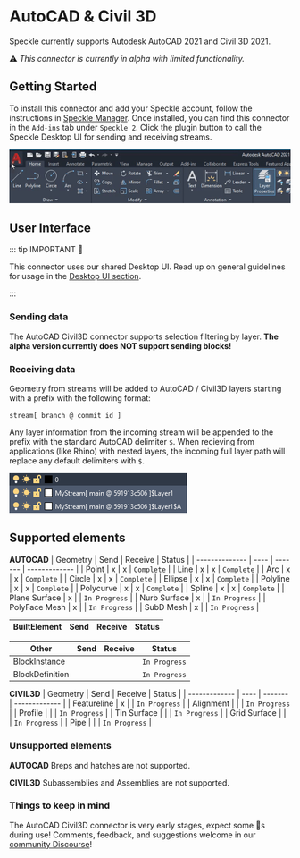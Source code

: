# AutoCAD & Civil 3D

Speckle currently supports Autodesk AutoCAD 2021 and Civil 3D 2021.

⚠ _This connector is currently in alpha with limited functionality._

## Getting Started

To install this connector and add your Speckle account, follow the instructions in [Speckle Manager](/user/manager).
Once installed, you can find this connector in the `Add-ins` tab under `Speckle 2`. Click the plugin button to call the Speckle Desktop UI for sending and receiving streams.

![](/user/img-acad/setup-plugin.gif)

## User Interface

::: tip IMPORTANT 🙌

This connector uses our shared Desktop UI. Read up on general guidelines for usage in the [Desktop UI section](/user/ui).

:::

### Sending data

The AutoCAD Civil3D connector supports selection filtering by layer. **The alpha version currently does NOT support sending blocks!**

### Receiving data

Geometry from streams will be added to AutoCAD / Civil3D layers starting with a prefix with the following format:

```
stream[ branch @ commit id ]
```

Any layer information from the incoming stream will be appended to the prefix with the standard AutoCAD delimiter `$`. When recieving from applications (like Rhino) with nested layers, the incoming full layer path will replace any default delimiters with `$`.

![](/user/img-acad/receiving-layers.png)

## Supported elements

**AUTOCAD**
| Geometry       | Send | Receive | Status        |
| -------------- | ---- | ------- | ------------- |
| Point          | x    | x       | `Complete`    |
| Line           | x    | x       | `Complete`    |
| Arc            | x    | x       | `Complete`    |
| Circle         | x    | x       | `Complete`    |
| Ellipse        | x    | x       | `Complete`    |
| Polyline       | x    | x       | `Complete`    |
| Polycurve      | x    | x       | `Complete`    |
| Spline         | x    | x       | `Complete`    |
| Plane Surface  | x    |         | `In Progress` |
| Nurb Surface   | x    |         | `In Progress` |
| PolyFace Mesh  | x    |         | `In Progress` |
| SubD Mesh      | x    |         | `In Progress` |

| BuiltElement   | Send | Receive | Status        |
| -------------- | ---- | ------- | ------------- |

| Other          | Send | Receive | Status        |
| -------------- | ---- | ------- | ------------- |
| BlockInstance  |      |         | `In Progress` |
| BlockDefinition|      |         | `In Progress` |

**CIVIL3D**
| Geometry      | Send | Receive | Status        |
| ------------- | ---- | ------- | ------------- |
| Featureline   | x    |         | `In Progress` |
| Alignment     |      |         | `In Progress` |
| Profile       |      |         | `In Progress` |
| Tin Surface   |      |         | `In Progress` |
| Grid Surface  |      |         | `In Progress` |
| Pipe          |      |         | `In Progress` |

### Unsupported elements

**AUTOCAD**
Breps and hatches are not supported.

**CIVIL3D**
Subassemblies and Assemblies are not supported.

### Things to keep in mind

The AutoCAD Civil3D connector is very early stages, expect some 🐛s during use! Comments, feedback, and suggestions welcome in our [community Discourse](https://speckle.community/t/new-speckle-2-0-autocad-civil3d-suggestions/1155)!
